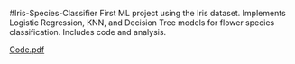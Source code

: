 #Iris-Species-Classifier
First ML project using the Iris dataset. Implements Logistic Regression, KNN, and Decision Tree models for flower species classification. Includes code and analysis.


[Code.pdf](https://github.com/Ovais-to/Iris-Species-Classifier/files/13284290/Code.pdf)
